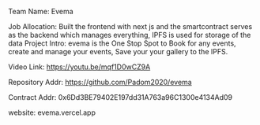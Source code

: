 Team Name: Evema

Job Allocation:
 Built the frontend with next js and the smartcontract serves as the backend which manages everything, IPFS is used for storage of the data
Project Intro: evema is the One Stop Spot to Book for any events, create and manage your events,
Save your your gallery to the IPFS.

Video Link: 
https://youtu.be/mqf1D0wCZ9A

Repository Addr: 
https://github.com/Padom2020/evema

Contract Addr:
0x6Dd3BE79402E197dd31A763a96C1300e4134Ad09

website: 
evema.vercel.app